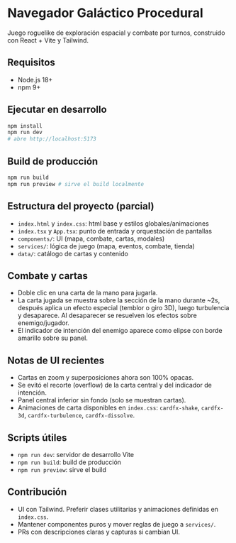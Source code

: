 # Navegador Galáctico Procedural

Juego roguelike de exploración espacial y combate por turnos, construido con React + Vite y Tailwind.

## Requisitos
- Node.js 18+
- npm 9+

## Ejecutar en desarrollo
```bash
npm install
npm run dev
# abre http://localhost:5173
```

## Build de producción
```bash
npm run build
npm run preview # sirve el build localmente
```

## Estructura del proyecto (parcial)
- `index.html` y `index.css`: html base y estilos globales/animaciones
- `index.tsx` y `App.tsx`: punto de entrada y orquestación de pantallas
- `components/`: UI (mapa, combate, cartas, modales)
- `services/`: lógica de juego (mapa, eventos, combate, tienda)
- `data/`: catálogo de cartas y contenido

## Combate y cartas
- Doble clic en una carta de la mano para jugarla.
- La carta jugada se muestra sobre la sección de la mano durante ~2s, después aplica un efecto especial (temblor o giro 3D), luego turbulencia y desaparece. Al desaparecer se resuelven los efectos sobre enemigo/jugador.
- El indicador de intención del enemigo aparece como elipse con borde amarillo sobre su panel.

## Notas de UI recientes
- Cartas en zoom y superposiciones ahora son 100% opacas.
- Se evitó el recorte (overflow) de la carta central y del indicador de intención.
- Panel central inferior sin fondo (solo se muestran cartas).
- Animaciones de carta disponibles en `index.css`: `cardfx-shake`, `cardfx-3d`, `cardfx-turbulence`, `cardfx-dissolve`.

## Scripts útiles
- `npm run dev`: servidor de desarrollo Vite
- `npm run build`: build de producción
- `npm run preview`: sirve el build

## Contribución
- UI con Tailwind. Preferir clases utilitarias y animaciones definidas en `index.css`.
- Mantener componentes puros y mover reglas de juego a `services/`.
- PRs con descripciones claras y capturas si cambian UI.
